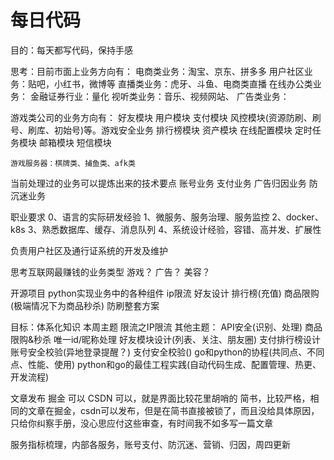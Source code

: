 # 每日代码

目的：每天都写代码，保持手感

思考：目前市面上业务方向有：
	电商类业务：淘宝、京东、拼多多
	用户社区业务：贴吧，小红书，微博等
	直播类业务：虎牙、斗鱼、电商类直播
	在线办公类业务：
	金融证券行业：量化
	视听类业务：音乐、视频网站、
	广告类业务：

游戏类公司的业务方向有：
	好友模块
	用户模块
	支付模块
	风控模块(资源防刷、刷号、刷库、初始号)等。游戏安全业务
	排行榜模块
	资产模块
	在线配置模块
	定时任务模块
	邮箱模块
	短信模块

	游戏服务器：棋牌类、捕鱼类、afk类


当前处理过的业务可以提炼出来的技术要点
	账号业务
	支付业务
	广告归因业务
	防沉迷业务


职业要求
0、语言的实际研发经验
1、微服务、服务治理、服务监控
2、docker、k8s
3、熟悉数据库、缓存、消息队列
4、系统设计经验，容错、高并发、扩展性


负责用户社区及通行证系统的开发及维护


思考互联网最赚钱的业务类型
	游戏？
	广告？
	美容？


开源项目
python实现业务中的各种组件
ip限流
好友设计
排行榜(充值)
商品限购(极端情况下为商品秒杀)
防刷整套方案

目标：体系化知识
本周主题  限流之IP限流
其他主题： 
	API安全(识别、处理)
	商品限购&秒杀
	唯一id/昵称处理
	好友模块设计(列表、关注、朋友圈)
	支付排行榜设计
	账号安全校验(异地登录提醒？)
	支付安全校验()
	go和python的协程(共同点、不同点、性能、使用)
	python和go的最佳工程实践(自动代码生成、配置管理、热更、开发流程)
	

文章发布
掘金 可以
CSDN 可以，就是界面比较花里胡哨的
简书，比较严格，相同的文章在掘金，csdn可以发布，但是在简书直接被锁了，而且没给具体原因，只给你纠察手册，没心思应付这些审查，有时间我不如多写一篇文章



服务指标梳理，内部各服务，账号支付、防沉迷、营销、归因，周四更新



